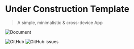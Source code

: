 # Under Construction Template
> A simple, minimalistic & cross-device App


![Document](https://user-images.githubusercontent.com/89920306/216788062-45111088-625a-49b5-bde1-26b1f5a4e3da.gif)

![GitHub](https://img.shields.io/github/license/Directoire/under-construction-template)
![GitHub issues](https://img.shields.io/github/issues/Directoire/under-construction-template)

